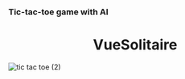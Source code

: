 ### Tic-tac-toe game with AI
<h1 align="center">VueSolitaire</h1>

![tic tac toe (2)](https://user-images.githubusercontent.com/39067344/112275804-ac5aba00-8c88-11eb-85e6-d508bb6c2317.png)



